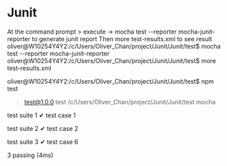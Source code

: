 # Junit
At the command prompt > execute ->  mocha test --reporter mocha-junit-reporter to generate junit report
Then more test-results.xml to see result
oliver@W10254Y4Y2:/c/Users/Oliver_Chan/project/Junit/Junit/test$ mocha test --reporter mocha-junit-reporter
oliver@W10254Y4Y2:/c/Users/Oliver_Chan/project/Junit/Junit/test$ more test-results.xml
<?xml version="1.0" encoding="UTF-8"?>
<testsuites name="Mocha Tests" time="0.0000" tests="3" failures="0">
  <testsuite name="Root Suite" timestamp="2021-06-30T12:02:38" tests="0" time="0.0000" failures="0">
  </testsuite>
  <testsuite name="test suite 1" timestamp="2021-06-30T12:02:38" tests="1" file="/c/Users/Oliver_Chan/project/Junit/Junit/test/test/test.js" time="0.0000" failures="0">
    <testcase name="test suite 1 test case 1" time="0.0000" classname="test case 1">
    </testcase>
  </testsuite>
  <testsuite name="test suite 2" timestamp="2021-06-30T12:02:38" tests="1" file="/c/Users/Oliver_Chan/project/Junit/Junit/test/test/test.js" time="0.0000" failures="0">
    <testcase name="test suite 2 test case 2" time="0.0000" classname="test case 2">
    </testcase>
  </testsuite>
  <testsuite name="test suite 3" timestamp="2021-06-30T12:02:38" tests="1" file="/c/Users/Oliver_Chan/project/Junit/Junit/test/test/test.js" time="0.0000" failures="0">
    <testcase name="test suite 3 test case 6" time="0.0000" classname="test case 6">
    </testcase>
  </testsuite>
</testsuites>
oliver@W10254Y4Y2:/c/Users/Oliver_Chan/project/Junit/Junit/test$ npm test

> test@1.0.0 test /c/Users/Oliver_Chan/project/Junit/Junit/test
> mocha



  test suite 1
    ✔ test case 1

  test suite 2
    ✔ test case 2

  test suite 3
    ✔ test case 6


  3 passing (4ms)